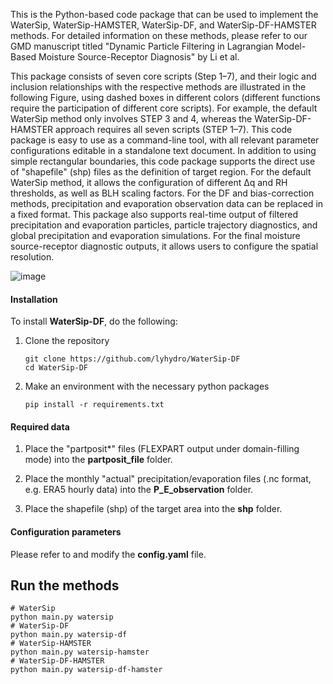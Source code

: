 This is the Python-based code package that can be used to implement the WaterSip, WaterSip-HAMSTER, WaterSip-DF, and WaterSip-DF-HAMSTER methods. For detailed information on these methods, please refer to our GMD manuscript titled "Dynamic Particle Filtering in Lagrangian Model-Based Moisture Source-Receptor Diagnosis" by Li et al. 

This package consists of seven core scripts (Step 1–7), and their logic and inclusion relationships with the respective methods are illustrated in the following Figure, using dashed boxes in different colors (different functions require the participation of different core scripts). For example, the default WaterSip method only involves STEP 3 and 4, whereas the WaterSip-DF-HAMSTER approach requires all seven scripts (STEP 1–7). This code package is easy to use as a command-line tool, with all relevant parameter configurations editable in a standalone text document. In addition to using simple rectangular boundaries, this code package supports the direct use of "shapefile" (shp) files as the definition of target region. For the default WaterSip method, it allows the configuration of different Δq and RH thresholds, as well as BLH scaling factors. For the DF and bias-correction methods, precipitation and evaporation observation data can be replaced in a fixed format. This package also supports real-time output of filtered precipitation and evaporation particles, particle trajectory diagnostics, and global precipitation and evaporation simulations. For the final moisture source-receptor diagnostic outputs, it allows users to configure the spatial resolution.

![image](https://github.com/user-attachments/assets/25c0f30e-9201-4147-9af7-fed30a1d760c)


#### Installation

To install **WaterSip-DF**, do the following:

1. Clone the repository

   ```shell
   git clone https://github.com/lyhydro/WaterSip-DF
   cd WaterSip-DF
   ```

2. Make an environment with the necessary python packages

   ```shell
   pip install -r requirements.txt
   ```


#### Required data

1. Place the "partposit*" files (FLEXPART output under domain-filling mode) into the **partposit_file** folder.

2. Place the monthly "actual" precipitation/evaporation files (.nc format, e.g. ERA5 hourly data) into the **P_E_observation** folder.

3. Place the shapefile (shp) of the target area into the **shp** folder.


#### Configuration parameters

Please refer to and modify the **config.yaml** file.


## Run the methods

```shell
# WaterSip
python main.py watersip
# WaterSip-DF
python main.py watersip-df
# WaterSip-HAMSTER
python main.py watersip-hamster
# WaterSip-DF-HAMSTER
python main.py watersip-df-hamster
```









